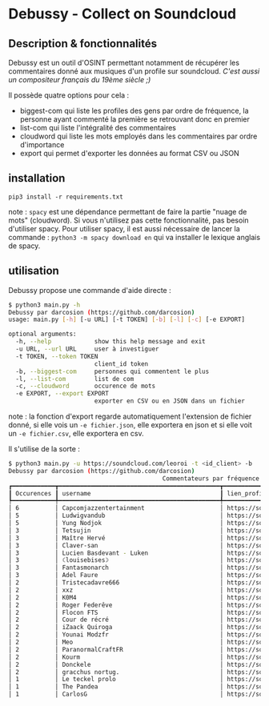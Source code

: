 # Debussy - Collect on Soundcloud

## Description & fonctionnalités

Debussy est un outil d'OSINT permettant notamment de récupérer les commentaires donné aux musiques d'un profile sur soundcloud.
_C'est aussi un compositeur français du 19ème siècle ;)_

Il possède quatre options pour cela :
 - biggest-com qui liste les profiles des gens par ordre de fréquence, la personne ayant commenté la première se retrouvant donc en premier
 - list-com qui liste l'intégralité des commentaires
 - cloudword qui liste les mots employés dans les commentaires par ordre d'importance
 - export qui permet d'exporter les données au format CSV ou JSON

 ## installation

 `pip3 install -r requirements.txt`

note : `spacy` est une dépendance permettant de faire la partie "nuage de mots" (cloudword). Si vous n'utilisez pas cette fonctionnalité, pas besoin d'utiliser spacy.
Pour utiliser spacy, il est aussi nécessaire de lancer la commande :
`python3 -m spacy download en`
qui va installer le lexique anglais de spacy.

## utilisation

Debussy propose une commande d'aide directe :

```bash
$ python3 main.py -h
Debussy par darcosion (https://github.com/darcosion)
usage: main.py [-h] [-u URL] [-t TOKEN] [-b] [-l] [-c] [-e EXPORT]

optional arguments:
  -h, --help            show this help message and exit
  -u URL, --url URL     user à investiguer
  -t TOKEN, --token TOKEN
                        client_id token
  -b, --biggest-com     personnes qui commentent le plus
  -l, --list-com        list de com
  -c, --cloudword       occurence de mots
  -e EXPORT, --export EXPORT
                        exporter en CSV ou en JSON dans un fichier
```

note : la fonction d'export regarde automatiquement l'extension de fichier donné, si elle vois un `-e fichier.json`, elle exportera en json et si elle voit un `-e fichier.csv`, elle exportera en csv.

Il s'utilise de la sorte :  


```bash
$ python3 main.py -u https://soundcloud.com/leoroi -t <id_client> -b
Debussy par darcosion (https://github.com/darcosion)
                                           Commentateurs par fréquence                                            
┏━━━━━━━━━━━━┳━━━━━━━━━━━━━━━━━━━━━━━━━━━━━━━━━━━━━━━━━━━━━┳━━━━━━━━━━━━━━━━━━━━━━━━━━━━━━━━━━━━━━━━━━━━━━━━━━━━━┓
┃ Occurences ┃ username                                    ┃ lien_profile                                        ┃
┡━━━━━━━━━━━━╇━━━━━━━━━━━━━━━━━━━━━━━━━━━━━━━━━━━━━━━━━━━━━╇━━━━━━━━━━━━━━━━━━━━━━━━━━━━━━━━━━━━━━━━━━━━━━━━━━━━━┩
│ 6          │ Capcomjazzentertainment                     │ https://soundcloud.com/capcomjazzent                │
│ 5          │ Ludwigvandub                                │ https://soundcloud.com/ludwigvandub                 │
│ 5          │ Yung Nodjok                                 │ https://soundcloud.com/yungnodjok                   │
│ 3          │ Tetsujin                                    │ https://soundcloud.com/txtsxjxn                     │
│ 3          │ Maître Hervé                                │ https://soundcloud.com/exeio                        │
│ 3          │ Claver-san                                  │ https://soundcloud.com/claver-san                   │
│ 3          │ Lucien Basdevant - Luken                    │ https://soundcloud.com/luuken                       │
│ 3          │ ☾louisebises☽                               │ https://soundcloud.com/louisebises                  │
│ 3          │ Fantasmonarch                               │ https://soundcloud.com/fantasmonarch                │
│ 3          │ Adel Faure                                  │ https://soundcloud.com/adelfaure                    │
│ 2          │ Tristecadavre666                            │ https://soundcloud.com/emonsoy666                   │
│ 2          │ xxz                                         │ https://soundcloud.com/xxxzxxxzxxxz                 │
│ 2          │ K0M4                                        │ https://soundcloud.com/user-705113193-565327199     │
│ 2          │ Roger Federêve                              │ https://soundcloud.com/fedecrepes                   │
│ 2          │ Flocon FTS                                  │ https://soundcloud.com/user449838177                │
│ 2          │ Cour de récré                               │ https://soundcloud.com/courderecre                  │
│ 2          │ iZaack Quiroga                              │ https://soundcloud.com/izaack-quiroga               │
│ 2          │ Younai Modzfr                               │ https://soundcloud.com/younai-modzfr                │
│ 2          │ Meo                                         │ https://soundcloud.com/meorciaa                     │
│ 2          │ ParanormalCraftFR                           │ https://soundcloud.com/paranormalcraftfr            │
│ 2          │ Kourm                                       │ https://soundcloud.com/kourmwave                    │
│ 2          │ Donckele                                    │ https://soundcloud.com/neirda-donckele              │
│ 2          │ gracchus nortug.                            │ https://soundcloud.com/gracchusnortug               │
│ 1          │ Le teckel prolo                             │ https://soundcloud.com/jeanne-crowley-129656146     │
│ 1          │ The Pandea                                  │ https://soundcloud.com/thepandea                    │
│ 1          │ CarlosG                                     │ https://soundcloud.com/user-23956215                │
```
